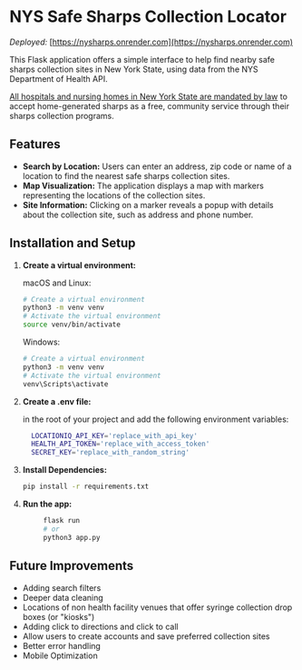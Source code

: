 # NYS Safe Sharps Collection Locator

_Deployed:_ [https://nysharps.onrender.com](https://nysharps.onrender.com)

This Flask application offers a simple interface to help find nearby safe sharps collection sites in New York State, using data from the NYS Department of Health API.

[All hospitals and nursing homes in New York State are mandated by law](https://www.nysenate.gov/legislation/laws/PBH/1389-DD) to accept home-generated sharps as a free, community service through their sharps collection programs.

## Features

- **Search by Location:** Users can enter an address, zip code or name of a location to find the nearest safe sharps collection sites.
- **Map Visualization:** The application displays a map with markers representing the locations of the collection sites.
- **Site Information:** Clicking on a marker reveals a popup with details about the collection site, such as address and phone number.

## Installation and Setup

1. **Create a virtual environment:**

   macOS and Linux:

   ```bash
   # Create a virtual environment
   python3 -m venv venv
   # Activate the virtual environment
   source venv/bin/activate

   ```

   Windows:

   ```bash
   # Create a virtual environment
   python3 -m venv venv
   # Activate the virtual environment
   venv\Scripts\activate

   ```

2. **Create a .env file:**

   in the root of your project and add the following environment variables:

   ```bash
     LOCATIONIQ_API_KEY='replace_with_api_key'
     HEALTH_API_TOKEN='replace_with_access_token'
     SECRET_KEY='replace_with_random_string'
   ```

3. **Install Dependencies:**

   ```bash
   pip install -r requirements.txt
   ```

4. **Run the app:**
   ```bash
        flask run
        # or
        python3 app.py
   ```

## Future Improvements

- Adding search filters
- Deeper data cleaning
- Locations of non health facility venues that offer syringe collection drop boxes (or "kiosks")
- Adding click to directions and click to call
- Allow users to create accounts and save preferred collection sites
- Better error handling
- Mobile Optimization
